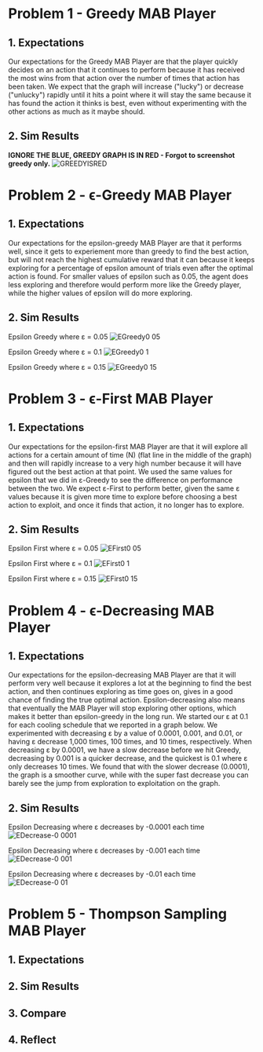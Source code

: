 # Problem 1 - Greedy MAB Player

## 1. Expectations 

Our expectations for the Greedy MAB Player are that the player quickly decides on an action that it continues to perform because it has received the most wins from that action over the number of times that action has been taken. We expect that the graph will increase ("lucky") or decrease ("unlucky") rapidly until it hits a point where it will stay the same because it has found the action it thinks is best, even without experimenting with the other actions as much as it maybe should.

## 2. Sim Results
**IGNORE THE BLUE, GREEDY GRAPH IS IN RED - Forgot to screenshot greedy only.**
![GREEDYISRED](https://user-images.githubusercontent.com/21330088/55663791-fa463100-57d7-11e9-94e2-e3576e6e88cd.jpeg)

# Problem 2 - ϵ-Greedy MAB Player

## 1. Expectations 

Our expectations for the epsilon-greedy MAB Player are that it performs well, since it gets to experiement more than greedy to find the best action, but will not reach the highest cumulative reward that it can because it keeps exploring for a percentage of epsilon amount of trials even after the optimal action is found. For smaller values of epsilon such as 0.05, the agent does less exploring and therefore would perform more like the Greedy player, while the higher values of epsilon will do more exploring.

## 2. Sim Results
Epsilon Greedy where ε = 0.05
![EGreedy0 05](https://user-images.githubusercontent.com/21330088/55663455-de8c5c00-57d2-11e9-90ec-a1c394015882.jpeg)

Epsilon Greedy where ε = 0.1
![EGreedy0 1](https://user-images.githubusercontent.com/21330088/55663454-de8c5c00-57d2-11e9-91a3-823d8ac2abed.jpeg)

Epsilon Greedy where ε = 0.15
![EGreedy0 15](https://user-images.githubusercontent.com/21330088/55663456-de8c5c00-57d2-11e9-9656-1cae28740c4a.jpeg)

# Problem 3 - ϵ-First MAB Player

## 1. Expectations 

Our expectations for the epsilon-first MAB Player are that it will explore all actions for a certain amount of time (N) (flat line in the middle of the graph) and then will rapidly increase to a very high number because it will have figured out the best action at that point. We used the same values for epsilon that we did in ε-Greedy to see the difference on performance between the two. We expect ε-First to perform better, given the same ε values because it is given more time to explore before choosing a best action to exploit, and once it finds that action, it no longer has to explore.

## 2. Sim Results
Epsilon First where ε = 0.05
![EFirst0 05](https://user-images.githubusercontent.com/21330088/55663504-902b8d00-57d3-11e9-920e-95659db989ac.jpeg)

Epsilon First where ε = 0.1
![EFirst0 1](https://user-images.githubusercontent.com/21330088/55663503-902b8d00-57d3-11e9-9604-1ed17f524229.jpeg)

Epsilon First where ε = 0.15
![EFirst0 15](https://user-images.githubusercontent.com/21330088/55663505-90c42380-57d3-11e9-9e23-72fd473e6f55.jpeg)

# Problem 4 - ϵ-Decreasing MAB Player

## 1. Expectations 

Our expectations for the epsilon-decreasing MAB Player are that it will perform very well because it explores a lot at the beginning to find the best action, and then continues exploring as time goes on, gives in a good chance of finding the true optimal action. Epsilon-decreasing also means that eventually the MAB Player will stop exploring other options, which makes it better than epsilon-greedy in the long run. We started our ε at 0.1 for each cooling schedule that we reported in a graph below. We experimented with decreasing ε by a value of 0.0001, 0.001, and 0.01, or having ε decrease 1,000 times, 100 times, and 10 times, respectively. When decreasing ε by 0.0001, we have a slow decrease before we hit Greedy, decreasing by 0.001 is a quicker decrease, and the quickest is 0.1 where ε only decreases 10 times. We found that with the slower decrease (0.0001), the graph is a smoother curve, while with the super fast decrease you can barely see the jump from exploration to exploitation on the graph.

## 2. Sim Results
Epsilon Decreasing where ε decreases by -0.0001 each time
![EDecrease-0 0001](https://user-images.githubusercontent.com/21330088/55663521-db45a000-57d3-11e9-9181-4551c87c351b.jpeg)

Epsilon Decreasing where ε decreases by -0.001 each time
![EDecrease-0 001](https://user-images.githubusercontent.com/21330088/55663523-db45a000-57d3-11e9-87ba-2429eaaf9d94.jpeg)

Epsilon Decreasing where ε decreases by -0.01 each time
![EDecrease-0 01](https://user-images.githubusercontent.com/21330088/55663522-db45a000-57d3-11e9-8e10-ead3600d4c57.jpeg)

# Problem 5 - Thompson Sampling MAB Player

## 1. Expectations 

## 2. Sim Results

## 3. Compare

## 4. Reflect


